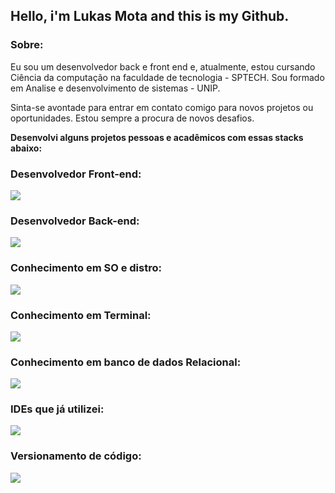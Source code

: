 ## Hello, i'm **Lukas Mota** and this is my Github.


### Sobre:
Eu sou um desenvolvedor back e front end e, atualmente, estou cursando
Ciência da computação na faculdade de tecnologia - SPTECH.
Sou formado em Analise e desenvolvimento de sistemas - UNIP.

Sinta-se avontade para entrar em contato comigo para novos projetos ou oportunidades. 
Estou sempre a procura de novos desafios. 

**Desenvolvi alguns projetos pessoas e acadêmicos com essas stacks abaixo:**


### Desenvolvedor Front-end:
<p>
  <a href="https://skillicons.dev">
    <img src="https://skillicons.dev/icons?i=js,ts,html,css,sass,bootstrap" />
  </a>
</p>

### Desenvolvedor Back-end:
<p>
  <a href="https://skillicons.dev">
    <img src="https://skillicons.dev/icons?i=cs,dotnet" />
  </a>
</p>

### Conhecimento em SO e distro:
<p>
  <a href="https://skillicons.dev">
    <img src="https://skillicons.dev/icons?i=windows,linux,ubuntu" />
  </a>
</p>



### Conhecimento em Terminal:

<p style="margin: 0; padding: 0;">
  <a href="https://skillicons.dev">
    <img src="https://skillicons.dev/icons?i=powershell,bash,npm" />
  </a>
</p>


### Conhecimento em banco de dados Relacional:
<p>
  <a href="https://skillicons.dev">
    <img src="https://skillicons.dev/icons?i=mysql,postgres" />
  </a>
</p>

### IDEs que já utilizei:
<p>
  <a href="https://skillicons.dev">
    <img src="https://skillicons.dev/icons?i=vscode,visualstudio,arduino,idea" />
  </a>
</p>

### Versionamento de código:
<p>
  <a href="https://skillicons.dev">
    <img src="https://skillicons.dev/icons?i=github,git" />
  </a>
</p>

